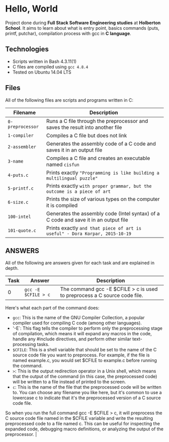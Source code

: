 # Hello, World

Project done during **Full Stack Software Engineering studies** at **Holberton School**. It aims to learn about what is entry point, basics commands (puts, printf, putchar), compilation process with gcc in **C language**.

## Technologies
* Scripts written in Bash 4.3.11(1)
* C files are compiled using `gcc 4.8.4`
* Tested on Ubuntu 14.04 LTS

## Files
All of the following files are scripts and programs written in C:

| Filename | Description |
| -------- | ----------- |
| `0-preprocessor` | Runs a C file through the preprocessor and saves the result into another file|
| `1-compiler` | Compiles a C file but does not link |
| `2-assembler` | Generates the assembly code of a C code and saves it in an output file |
| `3-name` | Compiles a C file and creates an executable named `cisfun` |
| `4-puts.c` | Prints exactly `"Programming is like building a multilingual puzzle"` |
| `5-printf.c` | Prints exactly `with proper grammar, but the outcome is a piece of art` |
| `6-size.c` | Prints the size of various types on the computer it is compiled |
| `100-intel` | Generates the assembly code (Intel syntax) of a C code and save it in an output file |
| `101-quote.c` | Prints exactly `and that piece of art is useful" - Dora Korpar, 2015-10-19` |


## ANSWERS
All of the following are answers given for each task and  are explained in depth.

| Task | Answer | Description |
| ---- | ------ | ----------- |
|  0   | `gcc -E $CFILE > c` | The command gcc -E $CFILE > c is used to preprocess a C source code file.

Here's what each part of the command does:

* `gcc`: This is the name of the GNU Compiler Collection, a popular compiler used for compiling C code (among other languages).
* '-E`: This flag tells the compiler to perform only the preprocessing stage of compilation, which means it will expand any macros in the code, handle any #include directives, and perform other similar text-processing tasks.
* `$CFILE`: This is a shell variable that should be set to the name of the C source code file you want to preprocess. For example, if the file is named example.c, you would set $CFILE to example.c before running the command.
* `>`: This is the output redirection operator in a Unix shell, which means that the output of the command (in this case, the preprocessed code) will be written to a file instead of printed to the screen.
* `c`: This is the name of the file that the preprocessed code will be written to. You can choose any filename you like here, but it's common to use a lowercase c to indicate that it's the preprocessed version of a C source code file.

So when you run the full command gcc -E $CFILE > c, it will preprocess the C source code file named in the $CFILE variable and write the resulting preprocessed code to a file named c. This can be useful for inspecting the expanded code, debugging macro definitions, or analyzing the output of the preprocessor.  |
